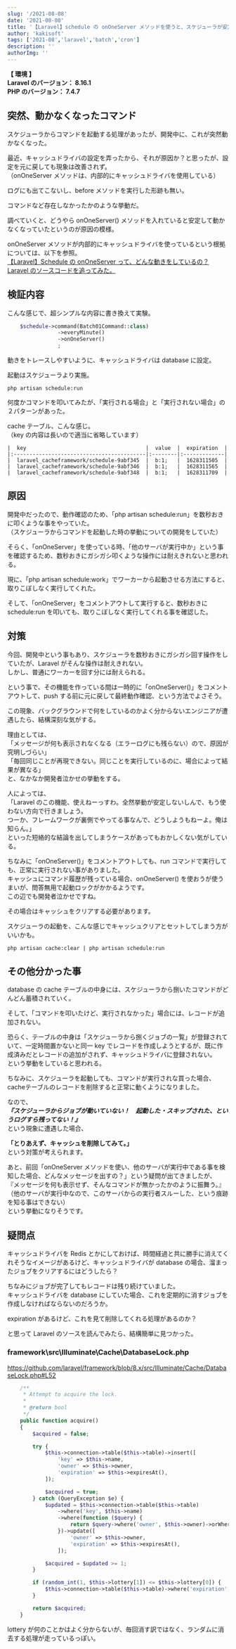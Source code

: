```yaml
---
slug: '/2021-08-08'
date: '2021-08-08'
title: '【Laravel】schedule の onOneServer メソッドを使うと、スケジューラが安定しない？ キャッシュドライバが原因かもしれません。'
author: 'kakisoft'
tags: ['2021-08','laravel','batch','cron']
description: ''
authorImg: ''
---
```


**【 環境 】**  
**Laravel のバージョン： 8.16.1**  
**PHP のバージョン： 7.4.7**  


## 突然、動かなくなったコマンド
スケジューラからコマンドを起動する処理があったが、開発中に、これが突然動かなくなった。  

最近、キャッシュドライバの設定を弄ったから、それが原因か？と思ったが、設定を元に戻しても現象は改善されず。  
（onOneServer メソッドは、内部的にキャッシュドライバを使用している）  

ログにも出てこないし、before メソッドを実行した形跡も無い。  

コマンドなど存在しなかったかのような挙動だ。  

調べていくと、どうやら onOneServer() メソッドを入れていると安定して動かなくなっていたというのが原因の模様。  

onOneServer メソッドが内部的にキャッシュドライバを使っているという根拠については、以下を参照。  
[【Laravel】Schedule の onOneServer って、どんな動きをしているの？ Laravel のソースコードを追ってみた。](https://kaki-note-02.netlify.app/2021/07/24/)  

## 検証内容
こんな感じで、超シンプルな内容に書き換えて実験。
```php
    $schedule->command(Batch01Command::class)
                ->everyMinute()
                ->onOneServer()
                ;
```

動きをトレースしやすいように、キャッシュドライバは database に設定。  

起動はスケジューラより実施。
```
php artisan schedule:run
```

何度かコマンドを叩いてみたが、「実行される場合」と「実行されない場合」の２パターンがあった。  

cache テーブル、こんな感じ。  
（key の内容は長いので適当に省略しています）

```
|  key                                      |  value  |  expiration  |
|:------------------------------------------|:--------|:-------------|
|  laravel_cacheframework/schedule-9abf345  |  b:1;   |  1628311505  |
|  laravel_cacheframework/schedule-9abf346  |  b:1;   |  1628311565  |
|  laravel_cacheframework/schedule-9abf348  |  b:1;   |  1628311709  |
```

## 原因
開発中だったので、動作確認のため、「php artisan schedule:run」を数秒おきに叩くような事をやっていた。  
（スケジューラからコマンドを起動した時の挙動についての開発をしていた）  

そらく、「onOneServer」を使っている時、「他のサーバが実行中か」という事を確認するため、数秒おきにガシガシ叩くような操作には耐えきれないと思われる。  

現に、「php artisan schedule:work」でワーカーから起動させる方法にすると、取りこぼしなく実行してくれた。  

そして、「onOneServer」をコメントアウトして実行すると、数秒おきに schedule:run を叩いても、取りこぼしなく実行してくれる事を確認した。  


## 対策
今回、開発中という事もあり、スケジューラを数秒おきにガシガシ回す操作をしていたが、Laravel がそんな操作は耐えきれない。  
しかし、普通にワーカーを回す分には耐えられる。  

という事で、その機能を作っている間は一時的に「onOneServer()」をコメントアウトして、push する前に元に戻して最終動作確認、という方法でよさそう。  

この現象、バックグラウンドで何をしているのかよく分からないエンジニアが遭遇したら、結構深刻な気がする。  

理由としては、  
「メッセージが何も表示されなくなる（エラーログにも残らない）ので、原因が究明しづらい」  
「毎回同じことが再現できない。同じことを実行しているのに、場合によって結果が異なる」  
と、なかなか開発者泣かせの挙動をする。  

人によっては、  
「Laravel のこの機能、使えねーっすわ。全然挙動が安定しないしんで、もう使わない方向で行きましょう。  
つーか、フレームワークが裏側でやってる事なんで、どうしようもねーよ。俺は知らん。」  
といった短絡的な結論を出してしまうケースがあってもおかしくない気がしている。  

ちなみに「onOneServer()」をコメントアウトしても、run コマンドで実行しても、正常に実行されない事がありました。  
キャッシュにコマンド履歴が残っている場合、onOneServer() を使おうが使うまいが、問答無用で起動ロックがかかるようです。  
この辺でも開発者泣かせですね。  

その場合はキャッシュをクリアする必要があります。  

スケジューラの起動を、こんな感じでキャッシュクリアとセットしてしまう方がいいかも。
```
php artisan cache:clear | php artisan schedule:run
```



## その他分かった事
database の cache テーブルの中身には、スケジューラから捌いたコマンドがどんどん蓄積されていく。  

そして、「コマンドを叩いたけど、実行されなかった」場合には、レコードが追加されない。  

恐らく、テーブルの中身は「スケジューラから捌くジョブの一覧」が登録されていて、一定時間置かないと同一 key でレコードを作成しようとするが、既に作成済みだとレコードの追加がされず、キャッシュドライバに登録されない。  
という挙動をしていると思われる。  

ちなみに、スケジューラを起動しても、コマンドが実行されな買った場合、cacheテーブルのレコードを削除すると正常に動くようになりました。  

なので、  
***『スケジューラからジョブが動いていない！　起動した・スキップされた、というログすら残ってない！』***  
という現象に遭遇した場合、

**「とりあえず、キャッシュを削除してみて。」**  
という対策が考えられます。  

あと、前回「onOneServer メソッドを使い、他のサーバが実行中である事を検知した場合、どんなメッセージを出すの？」という疑問が出てきましたが、  
『メッセージを何も表示せず、そんなコマンドが無かったかのように振舞う。』  
（他のサーバが実行中なので、このサーバからの実行者スルーした、という痕跡を知る事はできない）  
という挙動になりそうです。  


## 疑問点
キャッシュドライバを Redis とかにしておけば、時間経過と共に勝手に消えてくれそうなイメージがあるけど、キャッシュドライバが database の場合、溜まったジョブをクリアするにはどうしたら？  

ちなみにジョブが完了してもレコードは残り続けていました。  
キャッシュドライバを database にしていた場合、これを定期的に消すジョブを作成しなければならないのだろうか。  

expiration があるけど、これを見て削除してくれる処理があるのか？  

と思って Laravel のソースを読んでみたら、結構簡単に見つかった。  


### framework\src\Illuminate\Cache\DatabaseLock.php
https://github.com/laravel/framework/blob/8.x/src/Illuminate/Cache/DatabaseLock.php#L52
```php
    /**
     * Attempt to acquire the lock.
     *
     * @return bool
     */
    public function acquire()
    {
        $acquired = false;

        try {
            $this->connection->table($this->table)->insert([
                'key' => $this->name,
                'owner' => $this->owner,
                'expiration' => $this->expiresAt(),
            ]);

            $acquired = true;
        } catch (QueryException $e) {
            $updated = $this->connection->table($this->table)
                ->where('key', $this->name)
                ->where(function ($query) {
                    return $query->where('owner', $this->owner)->orWhere('expiration', '<=', time());
                })->update([
                    'owner' => $this->owner,
                    'expiration' => $this->expiresAt(),
                ]);

            $acquired = $updated >= 1;
        }

        if (random_int(1, $this->lottery[1]) <= $this->lottery[0]) {
            $this->connection->table($this->table)->where('expiration', '<=', time())->delete();
        }

        return $acquired;
    }
```

lottery が何のことかはよく分からないが、毎回消す訳ではなく、ランダムに消去する処理が走っているっぽい。  

